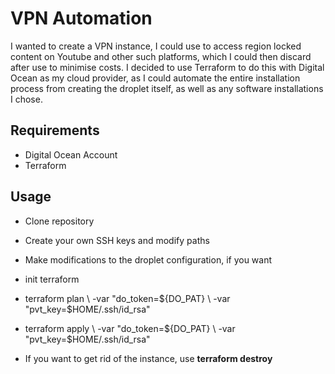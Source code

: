 # VPN Automation

I wanted to create a VPN instance, I could use to access region locked content on Youtube and other such platforms,
which I could then discard after use to minimise costs. I decided to use Terraform to do this with Digital Ocean as my cloud provider, as I could automate the entire
installation process from creating the droplet itself, as well as any software installations I chose.

## Requirements

- Digital Ocean Account
- Terraform

## Usage

- Clone repository
- Create your own SSH keys and modify paths
- Make modifications to the droplet configuration, if you want
- init terraform
- terraform plan \ -var "do_token=${DO_PAT} \ -var "pvt_key=$HOME/.ssh/id_rsa"
- terraform apply \ -var "do_token=${DO_PAT} \ -var "pvt_key=$HOME/.ssh/id_rsa"

- If you want to get rid of the instance, use **terraform destroy**


